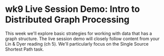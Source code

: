 # wk9 Live Session Demo: Intro to Distributed Graph Processing

This week we'll explore basic strategies for working with data that has a graph structure. The live session demo will closely follow content from your Lin & Dyer reading (ch 5). We'll particularly focus on the Single Source Shortest Path task. 

